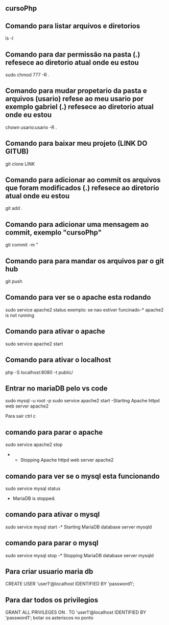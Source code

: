 ## cursoPhp


## Comando para listar arquivos e diretorios 
ls -l 


## Comando para dar permissão na pasta (.) refesece ao diretorio atual onde eu estou 
sudo chmod 777 -R  .


## Comando para mudar propetario da pasta e arquivos (usario) refese ao meu usario por exemplo gabriel (.) refesece ao diretorio atual onde eu estou 
chown usario:usario -R .


## Comando para baixar meu projeto (LINK DO GITUB)
git clone LINK


## Comando para adicionar ao commit os arquivos que foram modificados (.) refesece ao diretorio atual onde eu estou
git add .

## Comando para adicionar uma mensagem ao commit, exemplo "cursoPhp"
git commit -m "


## Comando para para mandar os arquivos par o git hub
git push 

## Comando para ver se o apache esta rodando
sudo service apache2 status
exemplo: se nao estiver funcinado-* apache2 is not running


## Comando para ativar o apache
sudo service apache2 start

## Comando para ativar o localhost 
php -S localhost:8080 -t public/


## Entrar no mariaDB pelo vs code 
sudo mysql -u root -p
sudo service apache2 start
-Starting Apache httpd web server apache2

Para sair ctrl c


## comando para parar o apache
sudo service apache2 stop
- * Stopping Apache httpd web server apache2 


## comando para ver se o mysql esta funcionando 
sudo service mysql status
* MariaDB is stopped.

## comando para ativar o mysql
 sudo service mysql start
 -* Starting MariaDB database server mysqld
 
 
 ## comando para parar o mysql
 sudo service mysql stop
 -* Stopping MariaDB database server mysqld   

## Para criar usuario maria db
CREATE USER 'user1'@localhost IDENTIFIED BY 'password1';

## Para dar todos os privilegios 
GRANT ALL PRIVILEGES ON *.* TO 'user1'@localhost IDENTIFIED BY 'password1';
botar os asteriscos no ponto

